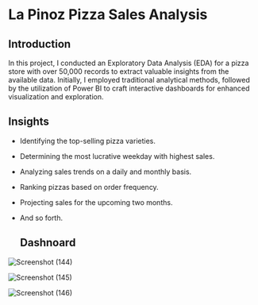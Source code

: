 # La Pinoz Pizza Sales Analysis
## Introduction
In this project, I conducted an Exploratory Data Analysis (EDA) for a pizza store with over 50,000 records to extract valuable insights from the available data. Initially, I employed traditional analytical methods, followed by the utilization of Power BI to craft interactive dashboards for enhanced visualization and exploration.

## Insights 
- Identifying the top-selling pizza varieties.
- Determining the most lucrative weekday with highest sales.
- Analyzing sales trends on a daily and monthly basis.
- Ranking pizzas based on order frequency.
- Projecting sales for the upcoming two months.
- And so forth.

  ## Dashnoard
  
![Screenshot (144)](https://github.com/Pratham0311Arya/La-Pinoz-Pizza-Sales-Analysis---SQL-Power-BI/assets/143388323/90618112-95cf-4ad8-930e-44d54dc796d0)

![Screenshot (145)](https://github.com/Pratham0311Arya/La-Pinoz-Pizza-Sales-Analysis---SQL-Power-BI/assets/143388323/d79ce3c5-6d0f-4bac-9910-a1d486dbc7c4)

![Screenshot (146)](https://github.com/Pratham0311Arya/La-Pinoz-Pizza-Sales-Analysis---SQL-Power-BI/assets/143388323/b0471034-b288-4d46-9543-cf16a9928092)

